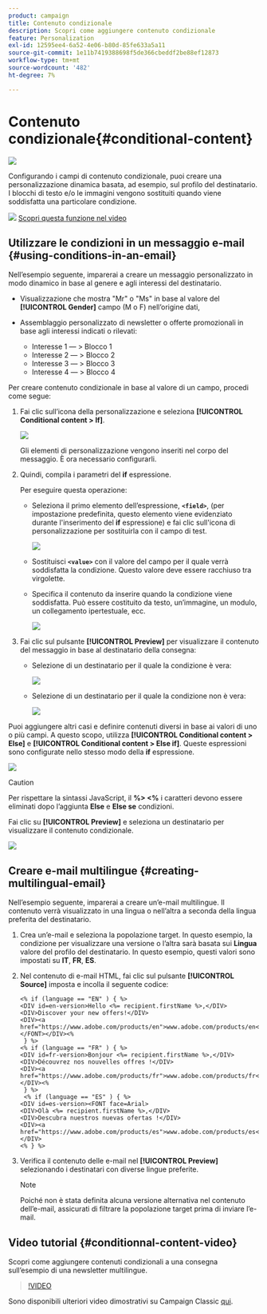 ```yaml
---
product: campaign
title: Contenuto condizionale
description: Scopri come aggiungere contenuto condizionale
feature: Personalization
exl-id: 12595ee4-6a52-4e06-b80d-85fe633a5a11
source-git-commit: 1e11b7419388698f5de366cbeddf2be88ef12873
workflow-type: tm+mt
source-wordcount: '482'
ht-degree: 7%

---
```


# Contenuto condizionale{#conditional-content}

![](../../assets/common.svg)

Configurando i campi di contenuto condizionale, puoi creare una personalizzazione dinamica basata, ad esempio, sul profilo del destinatario. I blocchi di testo e/o le immagini vengono sostituiti quando viene soddisfatta una particolare condizione.

![](assets/do-not-localize/how-to-video.png) [Scopri questa funzione nel video](#conditionnal-content-video)


## Utilizzare le condizioni in un messaggio e-mail {#using-conditions-in-an-email}

Nell’esempio seguente, imparerai a creare un messaggio personalizzato in modo dinamico in base al genere e agli interessi del destinatario.

* Visualizzazione che mostra &quot;Mr&quot; o &quot;Ms&quot; in base al valore del **[!UICONTROL Gender]** campo (M o F) nell’origine dati,
* Assemblaggio personalizzato di newsletter o offerte promozionali in base agli interessi indicati o rilevati:

   * Interesse 1 — > Blocco 1
   * Interesse 2 — > Blocco 2
   * Interesse 3 — > Blocco 3
   * Interesse 4 — > Blocco 4

Per creare contenuto condizionale in base al valore di un campo, procedi come segue:

1. Fai clic sull’icona della personalizzazione e seleziona **[!UICONTROL Conditional content > If]**.

   ![](assets/s_ncs_user_conditional_content02.png)

   Gli elementi di personalizzazione vengono inseriti nel corpo del messaggio. È ora necessario configurarli.

1. Quindi, compila i parametri del **if** espressione.

   Per eseguire questa operazione:

   * Seleziona il primo elemento dell’espressione, **`<field>`**, (per impostazione predefinita, questo elemento viene evidenziato durante l&#39;inserimento del **if** espressione) e fai clic sull&#39;icona di personalizzazione per sostituirla con il campo di test.

      ![](assets/s_ncs_user_conditional_content03.png)

   * Sostituisci **`<value>`** con il valore del campo per il quale verrà soddisfatta la condizione. Questo valore deve essere racchiuso tra virgolette.
   * Specifica il contenuto da inserire quando la condizione viene soddisfatta. Può essere costituito da testo, un’immagine, un modulo, un collegamento ipertestuale, ecc.

      ![](assets/s_ncs_user_conditional_content04.png)

1. Fai clic sul pulsante **[!UICONTROL Preview]** per visualizzare il contenuto del messaggio in base al destinatario della consegna:

   * Selezione di un destinatario per il quale la condizione è vera:

      ![](assets/s_ncs_user_conditional_content05.png)

   * Selezione di un destinatario per il quale la condizione non è vera:

      ![](assets/s_ncs_user_conditional_content06.png)

Puoi aggiungere altri casi e definire contenuti diversi in base ai valori di uno o più campi. A questo scopo, utilizza **[!UICONTROL Conditional content > Else]** e **[!UICONTROL Conditional content > Else if]**. Queste espressioni sono configurate nello stesso modo della **if** espressione.

![](assets/s_ncs_user_conditional_content07.png)

>[!CAUTION]
>
>Per rispettare la sintassi JavaScript, il **%> &lt;%** i caratteri devono essere eliminati dopo l’aggiunta **Else** e **Else se** condizioni.

Fai clic su **[!UICONTROL Preview]** e seleziona un destinatario per visualizzare il contenuto condizionale.

![](assets/s_ncs_user_conditional_content08.png)

## Creare e-mail multilingue {#creating-multilingual-email}

Nell’esempio seguente, imparerai a creare un’e-mail multilingue. Il contenuto verrà visualizzato in una lingua o nell’altra a seconda della lingua preferita del destinatario.

1. Crea un’e-mail e seleziona la popolazione target. In questo esempio, la condizione per visualizzare una versione o l’altra sarà basata sui **Lingua** valore del profilo del destinatario. In questo esempio, questi valori sono impostati su **IT**, **FR**, **ES**.
1. Nel contenuto di e-mail HTML, fai clic sul pulsante **[!UICONTROL Source]** imposta e incolla il seguente codice:

   ```
   <% if (language == "EN" ) { %>
   <DIV id=en-version>Hello <%= recipient.firstName %>,</DIV>
   <DIV>Discover your new offers!</DIV>
   <DIV><a href="https://www.adobe.com/products/en">www.adobe.com/products/en</A></FONT></DIV><%
    } %>
   <% if (language == "FR" ) { %>
   <DIV id=fr-version>Bonjour <%= recipient.firstName %>,</DIV>
   <DIV>Découvrez nos nouvelles offres !</DIV>
   <DIV><a href="https://www.adobe.com/products/fr">www.adobe.com/products/fr</A></DIV><%
    } %>
    <% if (language == "ES" ) { %>
   <DIV id=es-version><FONT face=Arial>
   <DIV>Olà <%= recipient.firstName %>,</DIV>
   <DIV>Descubra nuestros nuevas ofertas !</DIV>
   <DIV><a href="https://www.adobe.com/products/es">www.adobe.com/products/es</A></DIV>
   <% } %>
   ```

1. Verifica il contenuto delle e-mail nel **[!UICONTROL Preview]** selezionando i destinatari con diverse lingue preferite.

   >[!NOTE]
   >
   >Poiché non è stata definita alcuna versione alternativa nel contenuto dell’e-mail, assicurati di filtrare la popolazione target prima di inviare l’e-mail.

## Video tutorial {#conditionnal-content-video}

Scopri come aggiungere contenuti condizionali a una consegna sull’esempio di una newsletter multilingue.

>[!VIDEO](https://video.tv.adobe.com/v/24926?quality=12)

Sono disponibili ulteriori video dimostrativi su Campaign Classic [qui](https://experienceleague.adobe.com/docs/campaign-classic-learn/tutorials/overview.html?lang=it).
